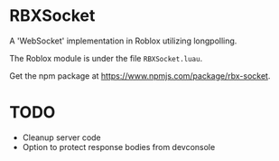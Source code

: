 # RBXSocket

A 'WebSocket' implementation in Roblox utilizing longpolling.

The Roblox module is under the file `RBXSocket.luau`.

Get the npm package at https://www.npmjs.com/package/rbx-socket.

# TODO

- Cleanup server code
- Option to protect response bodies from devconsole
